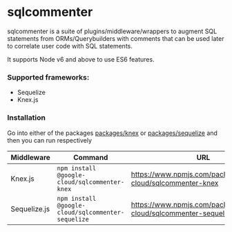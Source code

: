 # sqlcommenter

sqlcommenter is a suite of plugins/middleware/wrappers to augment SQL statements from ORMs/Querybuilders
with comments that can be used later to correlate user code with SQL statements.

It supports Node v6 and above to use ES6 features.

### Supported frameworks:

- Sequelize
- Knex.js

### Installation

Go into either of the packages [packages/knex](./packages/knex) or [packages/sequelize](./packages/sequelize)
and then you can run respectively

Middleware|Command|URL
---|---|---
Knex.js|`npm install @google-cloud/sqlcommenter-knex`|https://www.npmjs.com/package/@google-cloud/sqlcommenter-knex
Sequelize.js|`npm install @google-cloud/sqlcommenter-sequelize`|https://www.npmjs.com/package/@google-cloud/sqlcommenter-sequelize

